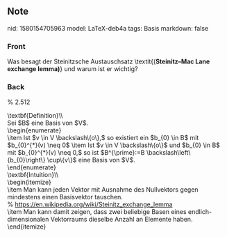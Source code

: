 ## Note
nid: 1580154705963
model: LaTeX-deb4a
tags: Basis
markdown: false

### Front
Was besagt der Steinitzsche Austauschsatz \textit{(<b>Steinitz–Mac Lane exchange lemma)</b>} und warum ist er wichtig?

### Back
% 2.512<div>
</div><div>\textbf{Definition}\\</div><div><span>
</span></div><div><span>Sei $B$ eine Basis von $V$.</span>
</div><div><span>\begin{enumerate}</span></div><div>\item Ist $v \in V \backslash\{o\},$ so existiert ein $b_{0} \in B$ mit $b_{0}^{*}(v) \neq 0$
\item Ist $v \in V \backslash\{o\}$ und $b_{0} \in B$ mit $b_{0}^{*}(v) \neq 0,$ so ist $B^{\prime}:=B \backslash\left\{b_{0}\right\} \cup\{v\}$ eine Basis von $V$.<span>
</span></div><div><span>\end{enumerate}</span></div><div>
</div><div>
</div><div>\textbf{Intuition}\\</div><div>\begin{itemize}</div><div>\item <span>Man kann jeden Vektor mit Ausnahme des Nullvektors gegen mindestens einen Basisvektor tauschen.</span></div><div><span>
</span></div><div><span>% </span><a href="https://en.wikipedia.org/wiki/Steinitz_exchange_lemma">https://en.wikipedia.org/wiki/Steinitz_exchange_lemma</a></div><div>
</div><div><span>\item Man kann damit zeigen, dass zwei beliebige Basen eines endlich-dimensionalen Vektorraums dieselbe Anzahl an Elemente haben.</span>
</div><div>\end{itemize}</div><div>
</div><div>
</div>
